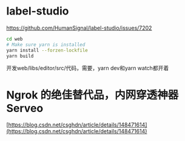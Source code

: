 # label-studio
https://github.com/HumanSignal/label-studio/issues/7202
```bash
cd web
# Make sure yarn is installed
yarn install --forzen-lockfile
yarn build
```

开发web/libs/editor/src/代码，需要，yarn dev和yarn watch都开着

# Ngrok 的绝佳替代品，内网穿透神器 Serveo
[https://blog.csdn.net/csghdn/article/details/148471614](https://blog.csdn.net/csghdn/article/details/148471614)
